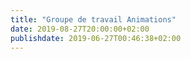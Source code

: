```yaml
---
title: "Groupe de travail Animations"
date: 2019-08-27T20:00:00+02:00
publishdate: 2019-06-27T00:46:38+02:00
---
```

